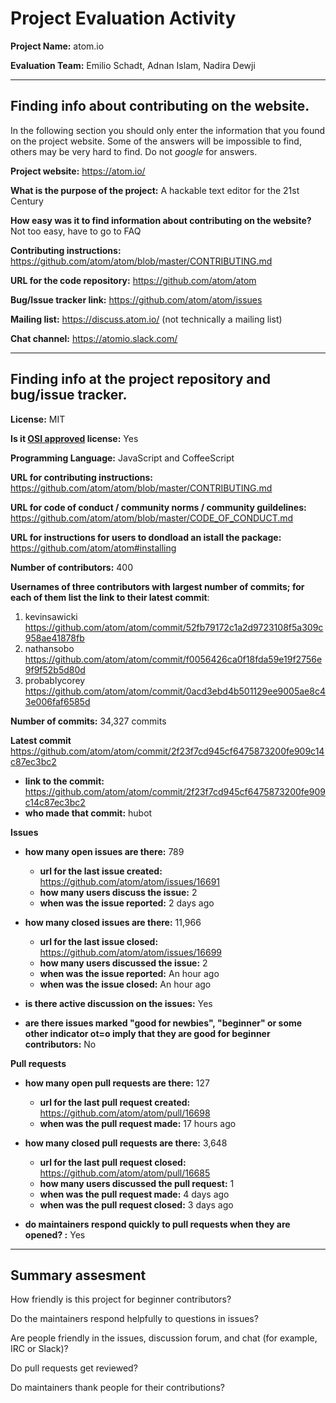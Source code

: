 # Project Evaluation Activity



__Project Name:__  atom.io

__Evaluation Team:__ Emilio Schadt, Adnan Islam, Nadira Dewji

---

## Finding info about contributing on the website. 

In the following section you should only enter the information that you 
found on the project website. Some of the answers will be impossible to find, others
may be very hard to find. Do not _google_ for answers. 

__Project website:__ https://atom.io/

__What is the purpose of the project:__ A hackable text editor for the 21st Century







__How easy was it to find information about contributing on the website?__ Not too easy, have to go to FAQ






__Contributing instructions:__ https://github.com/atom/atom/blob/master/CONTRIBUTING.md

__URL for the code repository:__ https://github.com/atom/atom

__Bug/Issue tracker link:__ https://github.com/atom/atom/issues

__Mailing list:__ https://discuss.atom.io/ (not technically a mailing list)

__Chat channel:__ https://atomio.slack.com/



---

## Finding info at the project repository and bug/issue tracker.

__License:__ MIT

__Is it [OSI approved](https://opensource.org/licenses/alphabetical) license:__ Yes

__Programming Language:__ JavaScript and CoffeeScript

__URL for contributing instructions:__ https://github.com/atom/atom/blob/master/CONTRIBUTING.md

__URL for code of conduct / community norms / community guildelines:__ https://github.com/atom/atom/blob/master/CODE_OF_CONDUCT.md

__URL for instructions for users to dondload an istall the package:__ https://github.com/atom/atom#installing

__Number of contributors:__ 400

__Usernames of three contributors with largest number of commits; for
each of them list the link to their latest commit__:

1. kevinsawicki https://github.com/atom/atom/commit/52fb79172c1a2d9723108f5a309c958ae41878fb
2. nathansobo https://github.com/atom/atom/commit/f0056426ca0f18fda59e19f2756e9f9f52b5d80d
3. probablycorey https://github.com/atom/atom/commit/0acd3ebd4b501129ee9005ae8c43e006faf6585d

__Number of commits:__  34,327 commits

__Latest commit__ https://github.com/atom/atom/commit/2f23f7cd945cf6475873200fe909c14c87ec3bc2
    
- __link to the commit:__ https://github.com/atom/atom/commit/2f23f7cd945cf6475873200fe909c14c87ec3bc2
- __who made that commit:__ hubot


__Issues__

- __how many open issues are there:__ 789
    - __url for the last issue created:__ https://github.com/atom/atom/issues/16691
    - __how many users discuss the issue:__ 2
    - __when was the issue reported:__ 2 days ago

- __how many closed issues are there:__ 11,966
    - __url for the last issue closed:__ https://github.com/atom/atom/issues/16699
    - __how many users discussed the issue:__ 2
    - __when was the issue reported:__ An hour ago
    - __when was the issue closed:__ An hour ago
    
- __is there active discussion on the issues:__ Yes



- __are there issues marked "good for newbies", "beginner" or some other indicator ot=o imply that they
are good for beginner contributors:__ No



__Pull requests__

- __how many open pull requests are there:__ 127
    - __url for the last pull request created:__ https://github.com/atom/atom/pull/16698
    - __when was the pull request made:__ 17 hours ago

- __how many closed pull requests are there:__ 3,648
    - __url for the last pull request closed:__ https://github.com/atom/atom/pull/16685
    - __how many users discussed the pull request:__ 1
    - __when was the pull request made:__ 4 days ago
    - __when was the pull request closed:__ 3 days ago
    
- __do maintainers respond quickly to pull requests when they are opened? :__ Yes





---


## Summary assesment
How friendly is this project for beginner contributors? 


Do the maintainers respond helpfully to questions in issues?


Are people friendly in the issues, discussion forum, and chat (for example, IRC or Slack)?



Do pull requests get reviewed?



Do maintainers thank people for their contributions?


